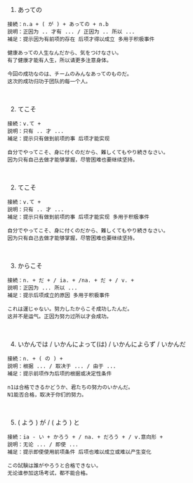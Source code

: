 1. あっての
```
接続：n.a + ( が ) + あっての + n.b
説明：正因为 .. 才有 ... / 正因为 .. 所以 ...
補足：提示因为有前项的存在 后项才得以成立 多用于积极事件

健康あっての人生なんだから、気をつけなさい。
有了健康才能有人生，所以请更多注意身体。
 
今回の成功なのは、チームのみんなあってのものだ。
这次的成功归功于团队的每一个人。
```
<br>

2. てこそ
```
接続：v.て + 
説明：只有 .. 才 ... 
補足：提示只有做到前项的事 后项才能实现

自分でやってこそ、身に付くのだから、難しくてもやり続きなさい。
因为只有自己去做才能够掌握，尽管困难也要继续坚持。
```
<br>
 
2. てこそ
```
接続：v.て + 
説明：只有 .. 才 ... 
補足：提示只有做到前项的事 后项才能实现 多用于积极事件

自分でやってこそ、身に付くのだから、難しくてもやり続きなさい。
因为只有自己去做才能够掌握，尽管困难也要继续坚持。
```
<br>
 
3. からこそ
```
接続：n. + だ + / ia. + /na. + だ + / v. + 　
説明：正因为 ... 所以 ...
補足：提示后项成立的原因 多用于积极事件
 
これは運じゃない。努力したからこそ成功したんだ。
这并不是运气。正因为努力过所以才会成功。
```
<br>
 
4. いかんでは / いかんによって(は) / いかんによらず / いかんだ
```
接続：n. + ( の ) +  
説明：根据 ... / 取决于 ... / 由于 ...
補足：提示前项作为后项的根据或决定性条件
 
n1は合格できるかどうか、君たちの努力のいかんだ。
N1能否合格，取决于你们的努力。
```
<br>
 
5. ( よう ) が  /  ( よう ) と
```
接続：ia - い + かろう + / na. + だろう + / v.意向形 + 
説明：无论 ... / 即使 ...
補足：提示即使使用前项条件 后项也难以成立或难以产生变化
 
この試験は誰がやろうと合格できない。
无论谁参加这场考试，都不能合格。
```
<br>
 
 
 
 
